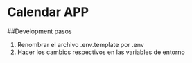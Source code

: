 # Calendar APP

##Development pasos

1. Renombrar el archivo .env.template por .env
2. Hacer los cambios respectivos en las variables de entorno
